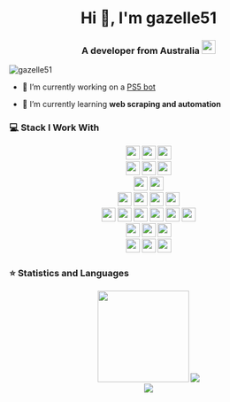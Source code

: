 <h1 align="center">Hi 👋, I'm gazelle51</h1>
<h3 align="center">A developer from Australia <img src="https://img-premium.flaticon.com/png/512/3809/premium/3809824.png?token=exp=1632807057~hmac=4f9157b785e58c79d8d36a0b15ea0c17" width="25"/> </h3>
<p align="left"> <img src="https://komarev.com/ghpvc/?username=gazelle51&color=FD6F96" alt="gazelle51" /> </p>

- 🔭 I’m currently working on a [PS5 bot](https://github.com/gazelle51/ps5-scalper)

- 🌱 I’m currently learning **web scraping and automation**

### 💻 Stack I Work With

<p  align="center">

<!-- Programming Languages -->
<img src="https://img.shields.io/badge/JavaScript-F7DF1E?style=for-the-badge&logo=javascript&logoColor=black" height="25">
<img src="https://img.shields.io/badge/TypeScript-3178C6?style=for-the-badge&logo=typescript&logoColor=white" height="25">
<img src="https://img.shields.io/badge/Python-3776AB?style=for-the-badge&logo=python&logoColor=white" height="25">

<!-- Frameworks -->
<br>
<img src="https://img.shields.io/badge/Node.js-43853D?style=for-the-badge&logo=nodedotjs&logoColor=white" height="25">
<img src="https://img.shields.io/badge/Express.js-000000?style=for-the-badge&logoColor=white" height="25">
<img src="https://img.shields.io/badge/Flask-000000?style=for-the-badge&logo=flask&logoColor=white" height="25">
  
<!-- Databases -->
<br>
<img src="https://img.shields.io/badge/MongoDB-4EA94B?style=for-the-badge&logo=mongodb&logoColor=white" height="25">
<img src="https://img.shields.io/badge/MySQL-00000F?style=for-the-badge&logo=mysql&logoColor=white" height="25">
  
<!-- Text Formats -->
<br>
<img src="https://img.shields.io/badge/JSON-000000?style=for-the-badge&logo=json&logoColor=white" height="25">
<img src="https://img.shields.io/badge/YAML-000000?style=for-the-badge&logoColor=white" height="25">
<img src="https://img.shields.io/badge/Markdown-000000?style=for-the-badge&logo=markdown&logoColor=white" height="25">
<img src="https://img.shields.io/badge/latex-008080.svg?&style=for-the-badge&logo=latex&logoColor=white" height="25"/>

<!-- Dev Tools -->
<br>
<img src="https://img.shields.io/badge/Visual_Studio_Code-0078D4?style=for-the-badge&logo=visual%20studio%20code&logoColor=white" height="25">
<img src="https://img.shields.io/badge/Postman-FF6C37?style=for-the-badge&logo=Postman&logoColor=white" height="25">
<img src="https://img.shields.io/badge/Git-F05032?style=for-the-badge&logo=git&logoColor=white" height="25">
<img src="https://img.shields.io/badge/GitHub-181717?style=for-the-badge&logo=github&logoColor=white" height="25">
<img src="https://img.shields.io/badge/Docker-2496ED?style=for-the-badge&logo=docker&logoColor=white" height="25">
<img src="https://img.shields.io/badge/jupyter-F3631D.svg?&style=for-the-badge&logo=jupyter&logoColor=white" height="25"/>

<!-- Operating Systems -->
<br>
<img src="https://img.shields.io/badge/Linux-FCC624?style=for-the-badge&logo=Linux&logoColor=black" height="25">
<img src="https://img.shields.io/badge/Windows-0078D6?style=for-the-badge&logo=windows&logoColor=white" height="25">
<img src="https://img.shields.io/badge/MacOS-000000?style=for-the-badge&logo=macos&logoColor=white" height="25">

<!-- Other -->
<br>
<img src="https://img.shields.io/badge/Heroku-430098?style=for-the-badge&logo=heroku&logoColor=white" height="25">
<img src="https://img.shields.io/badge/IBM%20Cloud-052FAD?style=for-the-badge&logo=ibm&logoColor=white" height="25">
<img src="https://img.shields.io/badge/IBM%20Watson-BE95FF?style=for-the-badge&logo=ibmwatson&logoColor=white" height="25">

</p>

### ⭐ Statistics and Languages

<p align="center">
  
  <img height=165 src="https://github-readme-stats.vercel.app/api?username=gazelle51&show_icons=true&count_private=true&theme=dracula" />
  <img src="https://github-readme-stats.vercel.app/api/top-langs/?username=gazelle51&layout=compact&count_private=true&theme=dracula" />
  
  <br>  
  <img src="https://github-readme-streak-stats.herokuapp.com/?user=gazelle51&count_private=true&theme=dracula" />
  
</p>

<!--

For ICON With Text
    https://img.shields.io/badge/HereText-FF9800.svg?&style=for-the-badge&logo=HereIconName&logoColor=white

For County Flag ICOn
    https://www.flaticon.com/

For ICON Idea
    https://simpleicons.org/

-->
